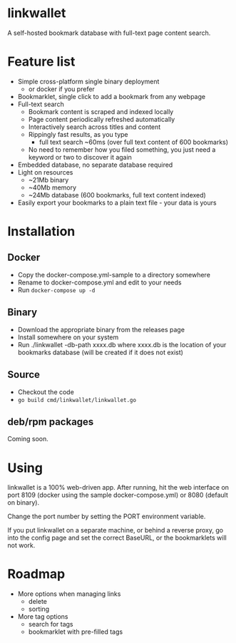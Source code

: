 # linkwallet

A self-hosted bookmark database with full-text page content search.

# Feature list

* Simple cross-platform single binary deployment
  * or docker if you prefer
* Bookmarklet, single click to add a bookmark from any webpage
* Full-text search
  * Bookmark content is scraped and indexed locally
  * Page content periodically refreshed automatically
  * Interactively search across titles and content
  * Rippingly fast results, as you type
    * full text search ~60ms (over full text content of 600 bookmarks)
  * No need to remember how you filed something, you just need a keyword
    or two to discover it again
* Embedded database, no separate database required
* Light on resources
  * ~21Mb binary
  * ~40Mb memory
  * ~24Mb database (600 bookmarks, full text content indexed)
* Easily export your bookmarks to a plain text file - your data is yours

# Installation

## Docker

* Copy the docker-compose.yml-sample to a directory somewhere
* Rename to docker-compose.yml and edit to your needs
* Run `docker-compose up -d`

## Binary

* Download the appropriate binary from the releases page
* Install somewhere on your system
* Run ./linkwallet -db-path xxxx.db where xxxx.db is the location
  of your bookmarks database (will be created if it does not exist)

## Source

* Checkout the code
* `go build cmd/linkwallet/linkwallet.go`

## deb/rpm packages

Coming soon.

# Using

linkwallet is a 100% web-driven app. After running, hit the web interface
on port 8109 (docker using the sample docker-compose.yml) or 8080 (default
on binary).

Change the port number by setting the PORT environment variable.

If you put linkwallet on a separate machine, or behind a reverse proxy,
go into the config page and set the correct BaseURL, or the bookmarklets
will not work.

# Roadmap

* More options when managing links
  * delete
  * sorting
* More tag options
  * search for tags
  * bookmarklet with pre-filled tags